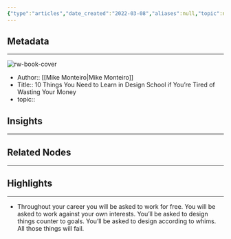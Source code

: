 ```yaml
---
{"type":"articles","date_created":"2022-03-08","aliases":null,"topic":null,"url":"https://medium.com/p/64aaa0bc3994","layout":null,"banner":null,"dg-publish":true,"tags":null,"permalink":"/300-biblio/200-articles/10-things-you-need-to-learn-in-design-school-if-you-re-tired-of-wasting-your-money/","dgPassFrontmatter":true,"created":"2023-10-20T12:44:16.000-05:00","updated":"2023-10-20T12:44:16.000-05:00"}
---
```


## Metadata
---
![rw-book-cover](https://readwise-assets.s3.amazonaws.com/static/images/article3.5c705a01b476.png)
- Author:: [[Mike Monteiro\|Mike Monteiro]]
- Title:: 10 Things You Need to Learn in Design School if You’re Tired of Wasting Your Money
- topic::  



## Insights
---
## Related Nodes
---

## Highlights 
---
- Throughout your career you will be asked to work for free. You will be asked to work against your own interests. You’ll be asked to design things counter to goals. You’ll be asked to design according to whims. All those things will fail.
